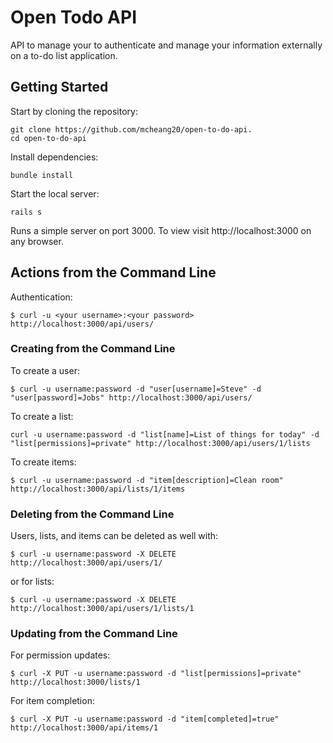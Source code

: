 # Open Todo API
 API to manage your to authenticate and manage your information externally on a to-do list application.

## Getting Started
Start by cloning the repository:
```
git clone https://github.com/mcheang20/open-to-do-api.
cd open-to-do-api
```
Install dependencies:
```
bundle install
```
Start the local server:
```
rails s
```
Runs a simple server on port 3000. To view visit http://localhost:3000 on any browser.

## Actions from the Command Line

Authentication:
```
$ curl -u <your username>:<your password> http://localhost:3000/api/users/
```
### Creating from the Command Line
To create a user:
```
$ curl -u username:password -d "user[username]=Steve" -d "user[password]=Jobs" http://localhost:3000/api/users/
```
To create a list:
```
curl -u username:password -d "list[name]=List of things for today" -d "list[permissions]=private" http://localhost:3000/api/users/1/lists
```
To create items:
```
$ curl -u username:password -d "item[description]=Clean room" http://localhost:3000/api/lists/1/items
```
### Deleting from the Command Line
Users, lists, and items can be deleted as well with:
```
$ curl -u username:password -X DELETE http://localhost:3000/api/users/1/
```
or for lists:
```
$ curl -u username:password -X DELETE http://localhost:3000/api/users/1/lists/1
```
### Updating from the Command Line
For permission updates:
```
$ curl -X PUT -u username:password -d "list[permissions]=private" http://localhost:3000/lists/1
```
For item completion:
```
$ curl -X PUT -u username:password -d "item[completed]=true" http://localhost:3000/api/items/1
```
